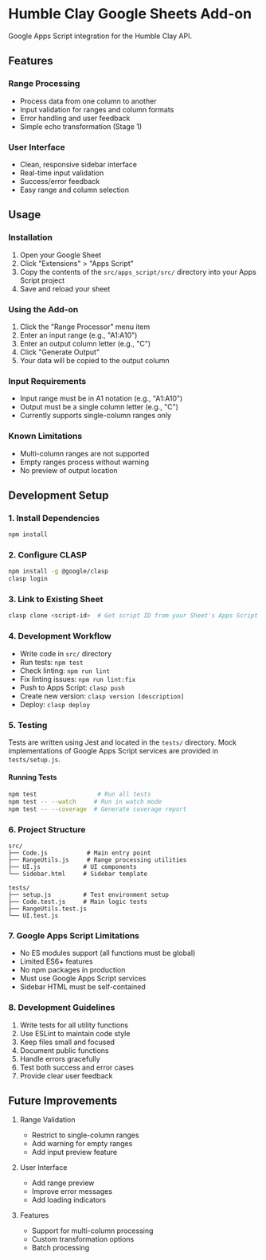 # Humble Clay Google Sheets Add-on

Google Apps Script integration for the Humble Clay API.

## Features

### Range Processing
- Process data from one column to another
- Input validation for ranges and column formats
- Error handling and user feedback
- Simple echo transformation (Stage 1)

### User Interface
- Clean, responsive sidebar interface
- Real-time input validation
- Success/error feedback
- Easy range and column selection

## Usage

### Installation
1. Open your Google Sheet
2. Click "Extensions" > "Apps Script"
3. Copy the contents of the `src/apps_script/src/` directory into your Apps Script project
4. Save and reload your sheet

### Using the Add-on
1. Click the "Range Processor" menu item
2. Enter an input range (e.g., "A1:A10")
3. Enter an output column letter (e.g., "C")
4. Click "Generate Output"
5. Your data will be copied to the output column

### Input Requirements
- Input range must be in A1 notation (e.g., "A1:A10")
- Output must be a single column letter (e.g., "C")
- Currently supports single-column ranges only

### Known Limitations
- Multi-column ranges are not supported
- Empty ranges process without warning
- No preview of output location

## Development Setup

### 1. Install Dependencies
```bash
npm install
```

### 2. Configure CLASP
```bash
npm install -g @google/clasp
clasp login
```

### 3. Link to Existing Sheet
```bash
clasp clone <script-id>  # Get script ID from your Sheet's Apps Script editor URL
```

### 4. Development Workflow
- Write code in `src/` directory
- Run tests: `npm test`
- Check linting: `npm run lint`
- Fix linting issues: `npm run lint:fix`
- Push to Apps Script: `clasp push`
- Create new version: `clasp version [description]`
- Deploy: `clasp deploy`

### 5. Testing
Tests are written using Jest and located in the `tests/` directory.
Mock implementations of Google Apps Script services are provided in `tests/setup.js`.

#### Running Tests
```bash
npm test                 # Run all tests
npm test -- --watch     # Run in watch mode
npm test -- --coverage  # Generate coverage report
```

### 6. Project Structure
```
src/
├── Code.js           # Main entry point
├── RangeUtils.js     # Range processing utilities
├── UI.js            # UI components
└── Sidebar.html     # Sidebar template

tests/
├── setup.js         # Test environment setup
├── Code.test.js     # Main logic tests
├── RangeUtils.test.js
└── UI.test.js
```

### 7. Google Apps Script Limitations
- No ES modules support (all functions must be global)
- Limited ES6+ features
- No npm packages in production
- Must use Google Apps Script services
- Sidebar HTML must be self-contained

### 8. Development Guidelines
1. Write tests for all utility functions
2. Use ESLint to maintain code style
3. Keep files small and focused
4. Document public functions
5. Handle errors gracefully
6. Test both success and error cases
7. Provide clear user feedback

## Future Improvements
1. Range Validation
   - Restrict to single-column ranges
   - Add warning for empty ranges
   - Add input preview feature

2. User Interface
   - Add range preview
   - Improve error messages
   - Add loading indicators

3. Features
   - Support for multi-column processing
   - Custom transformation options
   - Batch processing 